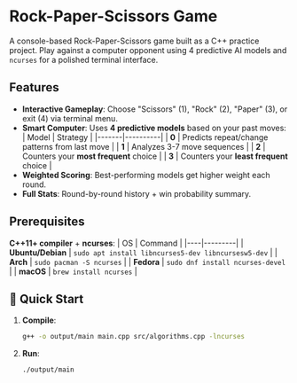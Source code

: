 # Rock-Paper-Scissors Game

A console-based Rock-Paper-Scissors game built as a C++ practice project. Play against a computer opponent using 4 predictive AI models and `ncurses` for a polished terminal interface.

## Features

- **Interactive Gameplay**: Choose "Scissors" (1), "Rock" (2), "Paper" (3), or exit (4) via terminal menu.
- **Smart Computer**: Uses **4 predictive models** based on your past moves:
  | Model | Strategy |
  |-------|----------|
  | **0** | Predicts repeat/change patterns from last move |
  | **1** | Analyzes 3-7 move sequences |
  | **2** | Counters your **most frequent** choice |
  | **3** | Counters your **least frequent** choice |
- **Weighted Scoring**: Best-performing models get higher weight each round.
- **Full Stats**: Round-by-round history + win probability summary.

## Prerequisites

**C++11+ compiler** + **ncurses**:
| OS | Command |
|----|---------|
| **Ubuntu/Debian** | `sudo apt install libncurses5-dev libncursesw5-dev` |
| **Arch** | `sudo pacman -S ncurses` |
| **Fedora** | `sudo dnf install ncurses-devel` |
| **macOS** | `brew install ncurses` |

## 🚀 Quick Start

1. **Compile**:
   ```bash
   g++ -o output/main main.cpp src/algorithms.cpp -lncurses
   ```
2. **Run**:
    ```bash
    ./output/main
    ```

